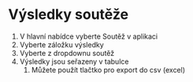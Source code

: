 # Výsledky soutěže

1. V hlavní nabídce vyberte Soutěž v aplikaci
2. Vyberte záložku výsledky
3. Vyberte z dropdownu soutěž
4. Výsledky jsou seřazeny v tabulce
   1. Můžete použít tlačtko pro export do csv (excel)
